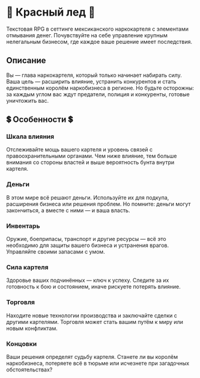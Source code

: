 # 👑 Красный лед 👑

Текстовая RPG в сеттинге мексиканского наркокартеля с элементами отмывания денег. Почувствуйте на себе управление крупным нелегальным бизнесом, где каждое ваше решение имеет последствия.

## Описание

Вы — глава наркокартеля, который только начинает набирать силу. Ваша цель — расширить влияние, устранить конкурентов и стать единственным королём наркобизнеса в регионе. Но будьте осторожны: за каждым углом вас ждут предатели, полиция и конкуренты, готовые уничтожить вас.

## 💲 Особенности 💲

### Шкала влияния
Отслеживайте мощь вашего картеля и уровень связей с правоохранительными органами. Чем ниже влияние,  тем больше внимания со стороны властей и выше вероятность бунта внутри картеля.

### Деньги
В этом мире всё решают деньги. Используйте их для подкупа, расширения бизнеса или решения проблем. Но помните: деньги могут закончиться, а вместе с ними — и ваша власть.

### Инвентарь
Оружие, боеприпасы, транспорт и другие ресурсы — всё это необходимо для защиты вашего бизнеса и устранения врагов. Управляйте своими запасами с умом.

### Сила картеля
Здоровье ваших подчинённых — ключ к успеху. Следите за их готовность к бою и состоянием, иначе рискуете потерять влияние.

### Торговля
Находите новые технологии производства и заключайте сделки с другими картелями. Торговля может стать вашим путём к миру или новым конфликтам.

### Концовки
Ваши решения определят судьбу картеля. Станете ли вы королём наркобизнеса, потеряете всё в тюрьме или исчезнете при загадочных обстоятельствах?

